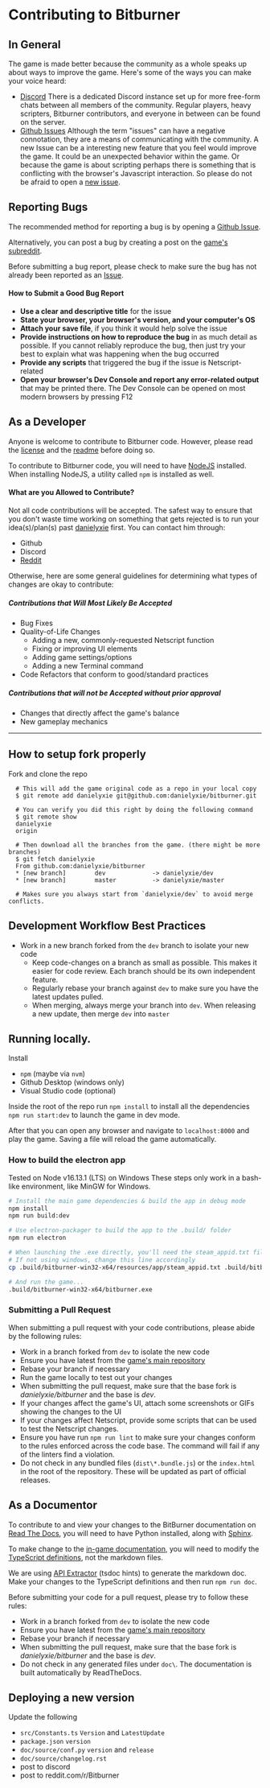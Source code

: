 # Contributing to Bitburner

## In General

The game is made better because the community as a whole speaks up about
ways to improve the game. Here's some of the ways you can make your voice
heard:

- [Discord](https://discordapp.com)
  There is a dedicated Discord instance set up for more free-form chats
  between all members of the community. Regular players, heavy scripters,
  Bitburner contributors, and everyone in between can be found on the
  server.
- [Github Issues](https://github.com/danielyxie/bitburner/issues)
  Although the term "issues" can have a negative connotation, they are a
  means of communicating with the community. A new Issue can be a
  interesting new feature that you feel would improve the game. It could be
  an unexpected behavior within the game. Or because the game is about
  scripting perhaps there is something that is conflicting with the
  browser's Javascript interaction. So please do not be afraid to open a
  [new issue](https://github.com/danielyxie/bitburner/issues/new).

## Reporting Bugs

The recommended method for reporting a bug is by opening a
[Github Issue](https://github.com/danielyxie/bitburner/issues).

Alternatively, you can post a bug by creating a post on the
[game's subreddit](https://www.reddit.com/r/Bitburner/).

Before submitting a bug report, please check to make sure the bug has not
already been reported as an [Issue](https://github.com/danielyxie/bitburner/issues).

#### How to Submit a Good Bug Report

- **Use a clear and descriptive title** for the issue
- **State your browser, your browser's version, and your computer's OS**
- **Attach your save file**, if you think it would help solve the issue
- **Provide instructions on how to reproduce the bug** in as much detail
  as possible. If you cannot reliably reproduce the bug, then just try
  your best to explain what was happening when the bug occurred
- **Provide any scripts** that triggered the bug if the issue is Netscript-related
- **Open your browser's Dev Console and report any error-related output**
  that may be printed there. The Dev Console can be opened on most modern
  browsers by pressing F12

## As a Developer

Anyone is welcome to contribute to Bitburner code. However, please read
the [license](https://github.com/danielyxie/bitburner/blob/dev/license.txt)
and the [readme](https://github.com/danielyxie/bitburner/blob/dev/README.md)
before doing so.

To contribute to Bitburner code, you will need to have
[NodeJS](https://nodejs.org) installed. When installing NodeJS, a utility
called `npm` is installed as well.

#### What are you Allowed to Contribute?

Not all code contributions will be accepted. The safest way to ensure
that you don't waste time working on something that gets rejected is to
run your idea(s)/plan(s) past [danielyxie](https://github.com/danielyxie) first.
You can contact him through:

- Github
- Discord
- [Reddit](https://www.reddit.com/user/chapt3r/)

Otherwise, here are some general guidelines for determining what types of
changes are okay to contribute:

##### Contributions that Will Most Likely Be Accepted

- Bug Fixes
- Quality-of-Life Changes
  - Adding a new, commonly-requested Netscript function
  - Fixing or improving UI elements
  - Adding game settings/options
  - Adding a new Terminal command
- Code Refactors that conform to good/standard practices

##### Contributions that will not be Accepted without prior approval

- Changes that directly affect the game's balance
- New gameplay mechanics

---

## How to setup fork properly

Fork and clone the repo

```
  # This will add the game original code as a repo in your local copy
  $ git remote add danielyxie git@github.com:danielyxie/bitburner.git

  # You can verify you did this right by doing the following command
  $ git remote show
  danielyxie
  origin

  # Then download all the branches from the game. (there might be more branches)
  $ git fetch danielyxie
  From github.com:danielyxie/bitburner
  * [new branch]        dev             -> danielyxie/dev
  * [new branch]        master          -> danielyxie/master

  # Makes sure you always start from `danielyxie/dev` to avoid merge conflicts.
```

## Development Workflow Best Practices

- Work in a new branch forked from the `dev` branch to isolate your new code
  - Keep code-changes on a branch as small as possible. This makes it easier for code review. Each branch should be its own independent feature.
  - Regularly rebase your branch against `dev` to make sure you have the latest updates pulled.
  - When merging, always merge your branch into `dev`. When releasing a new update, then merge `dev` into `master`


## Running locally.

Install

- `npm` (maybe via `nvm`)
- Github Desktop (windows only)
- Visual Studio code (optional)

Inside the root of the repo run
`npm install` to install all the dependencies
`npm run start:dev` to launch the game in dev mode.

After that you can open any browser and navigate to `localhost:8000` and play the game.
Saving a file will reload the game automatically.


### How to build the electron app

Tested on Node v16.13.1 (LTS) on Windows
These steps only work in a bash-like environment, like MinGW for Windows.

```sh
# Install the main game dependencies & build the app in debug mode
npm install
npm run build:dev

# Use electron-packager to build the app to the .build/ folder
npm run electron

# When launching the .exe directly, you'll need the steam_appid.txt file in the root
# If not using windows, change this line accordingly
cp .build/bitburner-win32-x64/resources/app/steam_appid.txt .build/bitburner-win32-x64/steam_appid.txt

# And run the game...
.build/bitburner-win32-x64/bitburner.exe
```

### Submitting a Pull Request

When submitting a pull request with your code contributions, please abide by
the following rules:

- Work in a branch forked from `dev` to isolate the new code
- Ensure you have latest from the [game's main
  repository](danielyxie/bitburner@dev)
- Rebase your branch if necessary
- Run the game locally to test out your changes
- When submitting the pull request, make sure that the base fork is
  _danielyxie/bitburner_ and the base is _dev_.
- If your changes affect the game's UI, attach some screenshots or GIFs showing
  the changes to the UI
- If your changes affect Netscript, provide some
  scripts that can be used to test the Netscript changes.
- Ensure you have run `npm run lint` to make sure your changes conform to the
  rules enforced across the code base. The command will fail if any of the
  linters find a violation.
- Do not check in any bundled files (`dist\*.bundle.js`) or the `index.html`
  in the root of the repository. These will be updated as part of official
  releases.

## As a Documentor

To contribute to and view your changes to the BitBurner documentation on [Read The
Docs](http://bitburner.readthedocs.io/), you will
need to have Python installed, along with [Sphinx](http://www.sphinx-doc.org).

To make change to the [in-game documentation](./markdown/bitburner.md), you will need to modify the [TypeScript definitions](./src/ScriptEditor/NetscriptDefinitions.d.ts), not the markdown files.

We are using [API Extractor](https://api-extractor.com/pages/tsdoc/doc_comment_syntax/) (tsdoc hints) to generate the markdown doc. Make your changes to the TypeScript definitions and then run `npm run doc`.

Before submitting your code for a pull request, please try to follow these
rules:

- Work in a branch forked from `dev` to isolate the new code
- Ensure you have latest from the [game's main
  repository](danielyxie/bitburner@dev)
- Rebase your branch if necessary
- When submitting the pull request, make sure that the base fork is
  _danielyxie/bitburner_ and the base is _dev_.
- Do not check in any generated files under `doc\`. The documentation is built
  automatically by ReadTheDocs.

## Deploying a new version

Update the following

- `src/Constants.ts` `Version` and `LatestUpdate`
- `package.json` `version`
- `doc/source/conf.py` `version` and `release`
- `doc/source/changelog.rst`
- post to discord
- post to reddit.com/r/Bitburner
